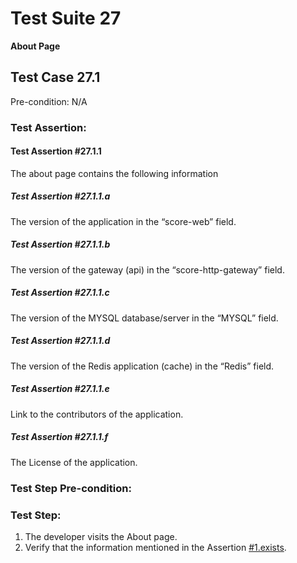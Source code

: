 # Test Suite 27

**About Page**


## Test Case 27.1

Pre-condition: N/A


### Test Assertion:

#### Test Assertion #27.1.1
The about page contains the following information

##### Test Assertion #27.1.1.a
The version of the application in the “score-web” field.
##### Test Assertion #27.1.1.b
The version of the gateway (api) in the “score-http-gateway” field.
##### Test Assertion #27.1.1.c
The version of the MYSQL database/server in the “MYSQL” field.
##### Test Assertion #27.1.1.d
The version of the Redis application (cache) in the “Redis” field.
##### Test Assertion #27.1.1.e
Link to the contributors of the application.
##### Test Assertion #27.1.1.f
The License of the application.

### Test Step Pre-condition:



### Test Step:

1. The developer visits the About page.
2. Verify that the information mentioned in the Assertion [#1.exists](#test-assertion-2711exists).